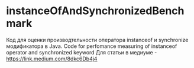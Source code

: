 # instanceOfAndSynchronizedBenchmark
Код для оценки производтельности оператора instanceof и synchronize модификатора в Java. Code for perfomance measuring of instanceof operator and synchronized keyword
Для статьи в медиуме - https://link.medium.com/8dkc6Db4j4
